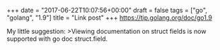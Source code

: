 +++
date = "2017-06-22T10:07:56+00:00"
draft = false
tags = ["go", "golang", "1.9"]
title = "Link post"
+++
https://tip.golang.org/doc/go1.9

My little suggestion: >Viewing documentation on struct fields is now supported with go doc struct.field.
